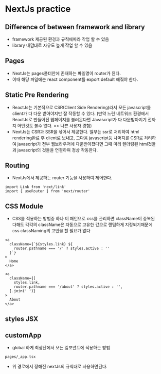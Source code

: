 # NextJs practice

## Difference of between framework and library

- framework
  제공된 환경과 규칙에따라 작업 할 수 있음
- library
  내맘대로 자유도 높게 작업 할 수 있음

## Pages

- NextJs는 pages폴더안에 존재하는 파일명이 router가 된다.
- 이때 해당 파일에는 react component를 export default 해줘야 한다.

## Static Pre Rendering

- ReactJs는 기본적으로 CSR(Client Side Rendering)라서 모든 javascript를 client가 다 다운 받아야지만 잘 작동할 수 있다.
  (만약 느린 네트워크 환경에서 ReactJs로 만들어진 웹페이지를 불러온다면 Javascript가 다 다운받아지기 전까지 어떤것도 볼수 없다. => 나쁜 사용자 경험)
- NextJs는 CSR과 SSR을 섞어서 제공한다. 일부는 ssr로 처리하여 html rendering완료 후 client로 보내고, 그다음 javascript등 나머지를 CSR로 처리하여 javascript가 전부 웹브라우저에 다운받아졌다면 그때 미리 렌더링된 html것들과 javascript의 것들을 연결하여 정상 작동한다.

## Routing

- NextJs에서 제공하는 router 기능을 사용하여 제어한다.

```
import Link from 'next/link'
import { useRouter } from 'next/router'
```

## CSS Module

- CSS를 적용하는 방법중 하나
  이 패턴으로 css를 관리하면 className이 중복된다해도 각각의 className은 자동으로 고유한 값으로 랜덤하게 지정되기때문에 css classNaming의 고민을 할 필요가 없다

<!-- cssModule 적용패턴 #1 -->

```
<a
  className={`${styles.link} ${
    router.pathname === '/' ? styles.active : ''
  }`}
>
  Home
</a>
```

<!-- cssModule 적용패턴 #2 -->

```
<a
  className={[
    styles.link,
    router.pathname === '/about' ? styles.active : '',
  ].join(' ')}
>
  About
</a>
```

## styles JSX

## customApp

- global 하게 최상단에서 모든 컴포넌트에 적용하는 방법

```
pages/_app.tsx
```

- 위 경로에서 정해진 nextJs의 규칙대로 사용하면된다.
